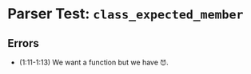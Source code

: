 # Parser Test: `class_expected_member`

## Errors
- (1:11-1:13) We want a function but we have `😈`.

